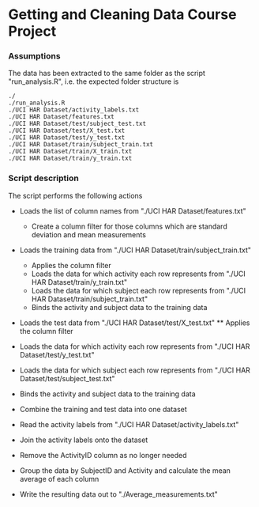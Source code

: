 # Getting and Cleaning Data Course Project

### Assumptions

The data has been extracted to the same folder as the script "run_analysis.R", i.e. the expected folder structure is

	./
	./run_analysis.R
	./UCI HAR Dataset/activity_labels.txt
	./UCI HAR Dataset/features.txt
	./UCI HAR Dataset/test/subject_test.txt
	./UCI HAR Dataset/test/X_test.txt
	./UCI HAR Dataset/test/y_test.txt
	./UCI HAR Dataset/train/subject_train.txt
	./UCI HAR Dataset/train/X_train.txt
	./UCI HAR Dataset/train/y_train.txt


### Script description

The script performs the following actions

* Loads the list of column names from "./UCI HAR Dataset/features.txt"
	* Create a column filter for those columns which are standard deviation and mean measurements

* Loads the training data from "./UCI HAR Dataset/train/subject_train.txt"
	* Applies the column filter
	* Loads the data for which activity each row represents from "./UCI HAR Dataset/train/y_train.txt"
	* Loads the data for which subject each row represents from "./UCI HAR Dataset/train/subject_train.txt"
	* Binds the activity and subject data to the training data

* Loads the test data from "./UCI HAR Dataset/test/X_test.txt"
** Applies the column filter
* Loads the data for which activity each row represents from "./UCI HAR Dataset/test/y_test.txt"
* Loads the data for which subject each row represents from "./UCI HAR Dataset/test/subject_test.txt"
* Binds the activity and subject data to the training data

* Combine the training and test data into one dataset
* Read the activity labels from "./UCI HAR Dataset/activity_labels.txt"
* Join the activity labels onto the dataset
* Remove the ActivityID column as no longer needed

* Group the data by SubjectID and Activity and calculate the mean average of each column
* Write the resulting data out to "./Average_measurements.txt"

